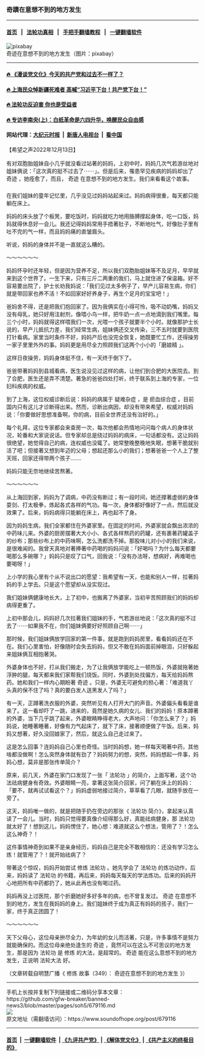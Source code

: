 ### 奇蹟在意想不到的地方发生
------------------------

#### [首页](https://github.com/gfw-breaker/banned-news3/blob/master/README.md) &nbsp;&nbsp;|&nbsp;&nbsp; [法轮功真相](https://github.com/begood0513/basic/blob/master/README.md)  &nbsp;&nbsp;|&nbsp;&nbsp; [手把手翻墙教程](https://github.com/gfw-breaker/guides/wiki)  &nbsp;&nbsp;|&nbsp;&nbsp; [一键翻墙软件](https://github.com/gfw-breaker/nogfw/blob/master/README.md)  



<div><img alt="pixabay" src="https://img.soundofhope.org/2022-12/1670957210957.jpg"/>
<br/><figcaption class="caption">
 奇迹在意想不到的地方发生（图片：pixabay）
</figcaption></div><hr/>

#### [ 🔥  《漫谈党文化》今天的共产党和过去不一样了？](http://45.63.98.24:10000/videos/res1/news/../../res/mtdwh/index.html?202212140440)

#### [ 🔥  上海民众悼新疆死难者 高喊“习近平下台！共产党下台！”](http://45.63.98.24:10000/videos/res1/news/../../res3/rebel/index.html?202212140440)

#### [ 🔥  法轮功反迫害 你也是受益者](http://45.63.98.24:10000/videos/res1/news/../../res2/mhsf/index.html?202212140440)

#### [ 🔥  专访李南央(上)：白纸革命是六四升华，唤醒民众自由感](http://45.63.98.24:10000/videos/res1/news/../../res3/rebel/index.html?202212140440)

#### 网站代理：[大纪元时报](http://45.63.98.24:85/gb/?202212140440) &nbsp;|&nbsp; [新唐人电视台](http://45.63.98.24:8808/gb/?202212140440) &nbsp;|&nbsp; [看中国](http://45.63.98.24:8300/?202212140440)

<div><div class="Content__Wrapper sc-1bvya0-0 elmmKw article_body" itemprop="articleBody">
 <div id="post_place_1">
 </div>
 <p class="meta-top">
  <span class="meta">
   【希望之声2022年12月13日】
  </span>
 </p>
 <p style="margin-top:16px;margin-bottom:24px">
  有对双胞胎姐妹自小几乎就没看过站著的妈妈，上初中时，妈妈几次气若游丝地对姐妹俩说：「这次真的挺不过去了⋯⋯」。但是后来，罹患罕见疾病的妈妈却出了
  <ok href="/term/2817">
   奇迹
  </ok>
  ，她痊愈了，而且，
  <ok href="/term/2817">
   奇迹
  </ok>
  在意想不到的地方发生。我们来看看这个故事。
 </p>
 <p>
  在我们姐妹的童年记忆里，几乎没见过妈妈站起来过。妈妈病得很重，每天都只能躺在床上。
 </p>
 <p>
  妈妈的床头放了个板凳，要吃饭时，妈妈就吃力地用胳膊撑起身体，吃一口饭，妈妈就得休息好一会儿。我还记得妈妈常用手捂著肚子，不断地吐气，好像肚子里有吐不完的气一样，而且妈妈痛的直皱眉头。
 </p>
 <p>
  听说，妈妈的身体并不是一直就这么糟的。
 </p>
 <p>
  ～～～～～～
 </p>
 <p>
  妈妈怀孕时还年轻，但是因为营养不足，所以我们双胞胎姐妹等不及足月，早早就来到这个世界了。一生下来，只有三斤二两重的我们，马上就住进了保温箱。好不容易要出院了，护士长劝我妈说：「我们见过太多例子了，早产儿容易生病，你们就是带回家也养不活！不如回家好好养身子，再生个足月的宝宝吧！」
 </p>
 <p>
  爸妈舍不得，还是把我们抱回家了。因为我俩实在小得可怜，吸不动奶嘴，妈妈又没有母乳，她只好用注射剂，像喂小鸟一样，把牛奶一点一点地滴到我们嘴里。每三个小时，妈妈就得这样喂我们一次，光喂一个孩子就要半个小时。就像那护士长说的，早产儿抵抗力差，我们经常生病，姐妹俩还交叉传染，三不五时就要到医院打针看病。家里当时条件不好，妈妈产后也没完全恢复，她既要忙工作，还得操劳一家子里里外外的事。妈妈更是用尽全力照顾我们这两个小小的「磨娘精 」。
 </p>
 <p>
  这样日夜操劳，妈妈身体挺不住，有一天终于倒下了。
 </p>
 <p>
  爸爸带著妈妈到县城看病，医生说没见过这样的病，让他们到合肥的大医院去。到了合肥，医生还是弄不清楚。著急的爸爸四处打听，终于联系到上海的专家，一位妇科疾病的权威。
 </p>
 <p>
  到了上海，这位权威诊断后说：妈妈的病属于
  <ok href="/term/6992">
   疑难杂症
  </ok>
  ，是
  <ok href="/term/817569">
   瘀血综合症
  </ok>
  。目前国内只有这儿才诊断得出来。然而，诊断出病因，却没有带来希望，权威对妈妈说：「你要做好思想准备啊，你的病，目前全世界还没有治好的。」
 </p>
 <p>
  每个礼拜，这位专家都会来查房一次，每次他都会热情地问问每个病人的身体状况，轮番和大家说说话。但专家却总是绕过妈妈的病床，一句话都没有。这让妈妈很绝望，她觉得自己的病，连权威也没辄了。她常整晚整晚地失眠，想著干脆就别活了吧；但接著又想到年迈的父母；想起还那么小的我们；想著爸爸一个人上了整天班，回家还得带两个孩子…….
 </p>
 <p>
  妈妈只能无奈地继续苦熬著。
 </p>
 <p>
  ～～～～～～
 </p>
 <p>
  从上海回到家，妈妈为了调病，中药没有断过；有一段时间，她还撑著虚弱的身体耍剑、打太极拳，炼起各式各样的气功。每一次，身体都好像好了一点，然后就没效果了。后来，妈妈病得只能躺在床上，再也起不了身。
 </p>
 <p>
  因为妈妈生病，我们全家都住在外婆家里。在固定的时间，外婆家就会飘出浓浓的中药味儿来。外婆的厨房摆著大大小小、各式各样熬药的药罐，还有裹著药罐盖子的纱布；那些纱布上的中药味啊，怎么洗都洗不掉。那股味儿对小小的我们来说，是很难闻的。我曾天真地对著捧著中药喝的妈妈问说：「好喝吗？为什么每天都要喝那么多碗哪？」妈妈只是叹了口气，回我说：「没有办法呀，想病好，再难喝也要喝呀！」
 </p>
 <p>
  上小学的我心里有个从不说出口的愿望：我希望有一天，也能和别人一样，拉著妈妈的手上学去。只是这个愿望却从没实现过。
 </p>
 <p>
  我们姐妹俩健康地长大，上了初中，也搬离了外婆家，当初辛苦照顾我们的妈妈却病得更重了。
 </p>
 <p>
  上初中那会儿，妈妈好几次拉著我们姐妹的手，气若游丝地说：「这次真的挺不过去了⋯⋯如果我不在，你们姐妹俩要好好照顾自己啊⋯⋯」
 </p>
 <p>
  那时候，我们姐妹俩放学回家的第一件事，就是跑到妈妈房里，看看妈妈还在不在。我们心里害怕，好像随时会失去妈妈，但又不敢在妈妈面前掉眼泪，只好躲起来姐妹俩互相抱著哭。
 </p>
 <p>
  外婆身体也不好，打从我们搬走，为了让我俩放学能吃上一顿热饭，外婆就拖著她浮肿的腿，每天都来我们家帮我们烧饭。同时，外婆到处找偏方，每天给妈妈熬药。她和我们一样内心期盼著
  <ok href="/term/2817">
   奇迹
  </ok>
  。只是，外婆无可避免的担心著：「难道我丫头真的保不住了吗？真的要白发人送黑发人了吗？」
 </p>
 <p>
  有一天，正蹲著洗衣服的外婆，突然听见有人打开大门的声音。外婆偏头看看是谁来了。这一看却吓了一跳，进来的，竟然是她久病的女儿、我们的妈妈！原本蹲著的外婆，当下几乎跳了起来，外婆眼睛睁得老大，大声地问：「你怎么来了？」妈妈说，她睡著睡著，好像有力气起床了，就下了床，接著顺便做了午饭。后来，妈妈又想著，好久没回娘家了，然后，就这么自己走过来了。
 </p>
 <p>
  这是怎么回事？连妈妈自己心里也奇怪。当时妈妈想，她一样每天喝著中药，其他啥都没做啊！怎么突然身体就有劲了？妈妈努力的想，突然，妈妈想起一件事，妈妈心想，莫非是那张传单简介？
 </p>
 <p>
  原来，前几天，外婆在家门口发现了一张「
  <ok href="/term/968">
   法轮功
  </ok>
  」的简介，上面写著，这个功法祛病健身有奇效。外婆眼睛一亮，拿著这张简介回家，问了躺在床上的妈妈：「要不，就再试试看这个？」妈妈虚弱地接过简介，草草看了几眼，就随手放在一旁了。
 </p>
 <p>
  这天，妈妈唯一做的，就是把随手扔在旁边的那张《
  <ok href="/term/968">
   法轮功
  </ok>
  简介》，拿起来认真读了一会儿。当时，妈妈只觉得要真像介绍得那么好，真能祛病健身，那
  <ok href="/term/968">
   法轮功
  </ok>
  就太好了！想到这儿，妈妈愣住了，她心想：难道就这么个想法，管用了？！怎么这么神奇？！
 </p>
 <p>
  这件事情神奇到如果不是亲身经历，妈妈自己是完全不敢相信的：还没有学习怎么炼！就管用了？！就开始祛病了？
 </p>
 <p>
  带著这个惊叹，妈妈开始尝试
  <ok href="/term/554195">
   修炼
  </ok>
  <ok href="/term/968">
   法轮功
  </ok>
  。她先学会了
  <ok href="/term/968">
   法轮功
  </ok>
  的炼功动作，后来，妈妈读了
  <ok href="/term/968">
   法轮功
  </ok>
  的书籍，再后来，妈妈每天每天的学法炼功。后来的妈妈开心地把所有中药都扔了，她从此再也没有喝过药。
 </p>
 <p>
  妈妈再没上过医院，那个折磨她好多好多年的病，也不曾复发过。
  <ok href="/term/2817">
   奇迹
  </ok>
  在意想不到的地方，发生在我妈妈的身上。我们姐妹终于成为真正有妈妈的孩子，我们一家，终于真正团圆了！
 </p>
 <p>
  ～～～～～～
 </p>
 <p>
  天下父母心，这位母亲拚尽全力，为年幼的女儿而活著，只是，许多事情不是努力就能确保的。而这位母亲绝处逢生的
  <ok href="/term/2817">
   奇迹
  </ok>
  ，竟然可以在这么不可思议的地方发生，那是因为
  <ok href="/term/968">
   法轮功
  </ok>
  是
  <ok href="/term/554195">
   修炼
  </ok>
  的大法，是超常的。
  <ok href="/term/2817">
   奇迹
  </ok>
  能在这么意想不到的地方发生，正说明
  <ok href="/term/8055">
   法轮大法
  </ok>
  好。
 </p>
 <p>
  （文章转载自明慧广播《
  <ok href="/term/554195">
   修炼
  </ok>
  故事（349）：
  <ok href="https://www.mhradio.org/showprogram/14911.html">
   奇迹在意想不到的地方发生
  </ok>
  》）
 </p>
</div>
</div>
<hr/>
手机上长按并复制下列链接或二维码分享本文章：<br/>
https://github.com/gfw-breaker/banned-news3/blob/master/pages/soh5/679116.md <br/>
<a href='https://github.com/gfw-breaker/banned-news3/blob/master/pages/soh5/679116.md'><img src='https://github.com/gfw-breaker/banned-news3/blob/master/pages/soh5/679116.md.png'/></a> <br/>
原文地址（需翻墙访问）：https://www.soundofhope.org/post/679116


------------------------
#### [首页](https://github.com/gfw-breaker/banned-news3/blob/master/README.md) &nbsp;|&nbsp; [一键翻墙软件](https://github.com/gfw-breaker/nogfw/blob/master/README.md) &nbsp;| [《九评共产党》](https://github.com/gfw-breaker/9ping.md/blob/master/README.md#九评之一评共产党是什么) | [《解体党文化》](https://github.com/gfw-breaker/jtdwh.md/blob/master/README.md) | [《共产主义的终极目的》](https://github.com/gfw-breaker/gczydzjmd.md/blob/master/README.md)


<img src='http://gfw-breaker.win/banned-news3/pages/soh5/679116.md' width='0px' height='0px'/>